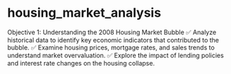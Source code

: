 # housing_market_analysis

Objective 1: Understanding the 2008 Housing Market Bubble
✅ Analyze historical data to identify key economic indicators that contributed to the bubble.
✅ Examine housing prices, mortgage rates, and sales trends to understand market overvaluation.
✅ Explore the impact of lending policies and interest rate changes on the housing collapse.

 
